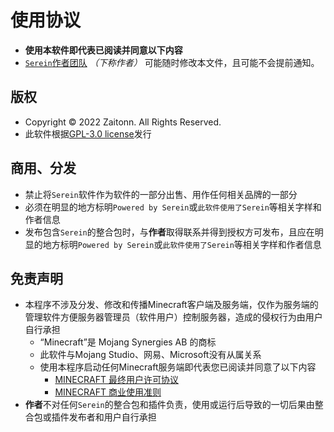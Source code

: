# 使用协议

- **使用本软件即代表已阅读并同意以下内容**
- [`Serein`作者团队](https://github.com/orgs/SereinDev) *（下称作者）* 可能随时修改本文件，且可能不会提前通知。

## 版权

- Copyright © 2022 Zaitonn. All Rights Reserved.
- 此软件根据[GPL-3.0 license](https://www.gnu.org/licenses/gpl-3.0.zh-cn.html)发行

## 商用、分发

- 禁止将`Serein`软件作为软件的一部分出售、用作任何相关品牌的一部分
- 必须在明显的地方标明`Powered by Serein`或`此软件使用了Serein`等相关字样和作者信息
- 发布包含`Serein`的整合包时，与**作者**取得联系并得到授权方可发布，且应在明显的地方标明`Powered by Serein`或`此软件使用了Serein`等相关字样和作者信息

## 免责声明

- 本程序不涉及分发、修改和传播Minecraft客户端及服务端，仅作为服务端的管理软件方便服务器管理员（软件用户）控制服务器，造成的侵权行为由用户自行承担
  - “Minecraft”是 Mojang Synergies AB 的商标
  - 此软件与Mojang Studio、网易、Microsoft没有从属关系
  - 使用本程序启动任何Minecraft服务端即代表您已阅读并同意了以下内容
    - [MINECRAFT 最终用户许可协议](https://www.minecraft.net/zh-hans/eula)
    - [MINECRAFT 商业使用准则](https://account.mojang.com/documents/commercial_guidelines)
- **作者**不对任何`Serein`的整合包和插件负责，使用或运行后导致的一切后果由整合包或插件发布者和用户自行承担
